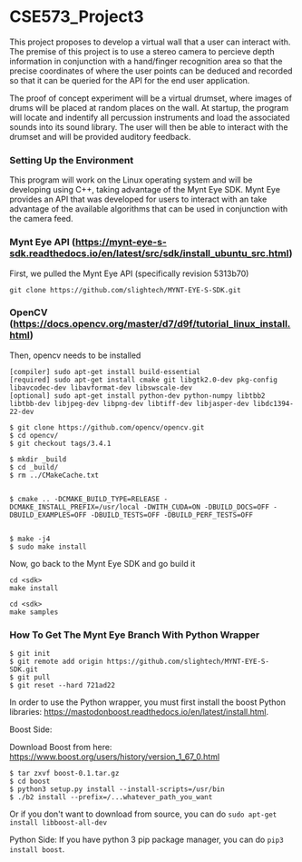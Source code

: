 # CSE573_Project3
This project proposes to develop a virtual wall that a user can interact with.  The premise of this project is to use a stereo camera to percieve depth information in conjunction with a hand/finger recognition area so that the precise coordinates of where the user points can be deduced and recorded so that it can be queried for the API for the end user application.

The proof of concept experiment will be a virtual drumset, where images of drums will be placed at random places on the wall.  At startup, the program will locate and indentify all percussion instruments and load the associated sounds into its sound library.  The user will then be able to interact with the drumset and will be provided auditory feedback.

### Setting Up the Environment

This program will work on the Linux operating system and will be developing using C++, taking advantage of the Mynt Eye SDK.  Mynt Eye provides an API that was developed for users to interact with an take advantage of the available algorithms that can be used in conjunction with the camera feed.

### Mynt Eye API (https://mynt-eye-s-sdk.readthedocs.io/en/latest/src/sdk/install_ubuntu_src.html)

First, we pulled the Mynt Eye API (specifically revision 5313b70)

```git clone https://github.com/slightech/MYNT-EYE-S-SDK.git```

### OpenCV (https://docs.opencv.org/master/d7/d9f/tutorial_linux_install.html)

Then, opencv needs to be installed
```
[compiler] sudo apt-get install build-essential
[required] sudo apt-get install cmake git libgtk2.0-dev pkg-config libavcodec-dev libavformat-dev libswscale-dev
[optional] sudo apt-get install python-dev python-numpy libtbb2 libtbb-dev libjpeg-dev libpng-dev libtiff-dev libjasper-dev libdc1394-22-dev

$ git clone https://github.com/opencv/opencv.git
$ cd opencv/
$ git checkout tags/3.4.1

$ mkdir _build
$ cd _build/
$ rm ../CMakeCache.txt


$ cmake .. -DCMAKE_BUILD_TYPE=RELEASE -DCMAKE_INSTALL_PREFIX=/usr/local -DWITH_CUDA=ON -DBUILD_DOCS=OFF -DBUILD_EXAMPLES=OFF -DBUILD_TESTS=OFF -DBUILD_PERF_TESTS=OFF


$ make -j4
$ sudo make install
```

Now, go back to the Mynt Eye SDK and go build it
```
cd <sdk>
make install
  
cd <sdk>
make samples
```




### How To Get The Mynt Eye Branch With Python Wrapper
```
$ git init
$ git remote add origin https://github.com/slightech/MYNT-EYE-S-SDK.git
$ git pull
$ git reset --hard 721ad22
```
In order to use the Python wrapper, you must first install the boost Python libraries: https://mastodonboost.readthedocs.io/en/latest/install.html.  

Boost Side:

Download Boost from here: https://www.boost.org/users/history/version_1_67_0.html

```
$ tar zxvf boost-0.1.tar.gz
$ cd boost
$ python3 setup.py install --install-scripts=/usr/bin
$ ./b2 install --prefix=/...whatever_path_you_want

```

Or if you don't want to download from source, you can do `sudo apt-get install libboost-all-dev`

Python Side: If you have python 3 pip package manager, you can do `pip3 install boost`.
